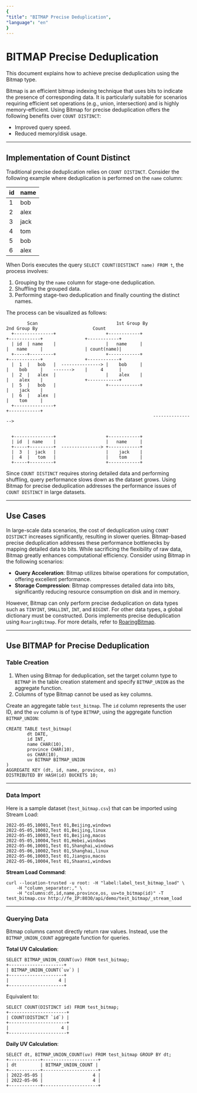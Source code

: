 ```yaml
---
{
"title": "BITMAP Precise Deduplication",
"language": "en"
}
---
```


<!--
Licensed to the Apache Software Foundation (ASF) under one
or more contributor license agreements.  See the NOTICE file
distributed with this work for additional information
regarding copyright ownership.  The ASF licenses this file
to you under the Apache License, Version 2.0 (the
"License"); you may not use this file except in compliance
with the License.  You may obtain a copy of the License at

  http://www.apache.org/licenses/LICENSE-2.0

Unless required by applicable law or agreed to in writing,
software distributed under the License is distributed on an
"AS IS" BASIS, WITHOUT WARRANTIES OR CONDITIONS OF ANY
KIND, either express or implied.  See the License for the
specific language governing permissions and limitations
under the License.
-->

# BITMAP Precise Deduplication

This document explains how to achieve precise deduplication using the Bitmap type.

Bitmap is an efficient bitmap indexing technique that uses bits to indicate the presence of corresponding data. It is particularly suitable for scenarios requiring efficient set operations (e.g., union, intersection) and is highly memory-efficient. Using Bitmap for precise deduplication offers the following benefits over `COUNT DISTINCT`:

- Improved query speed.
- Reduced memory/disk usage.

------

## Implementation of Count Distinct

Traditional precise deduplication relies on `COUNT DISTINCT`. Consider the following example where deduplication is performed on the `name` column:

| id   | name |
| ---- | ---- |
| 1    | bob  |
| 2    | alex |
| 3    | jack |
| 4    | tom  |
| 5    | bob  |
| 6    | alex |

When Doris executes the query `SELECT COUNT(DISTINCT name) FROM t`, the process involves:

1. Grouping by the `name` column for stage-one deduplication.
2. Shuffling the grouped data.
3. Performing stage-two deduplication and finally counting the distinct names.

The process can be visualized as follows:

```
        Scan                              1st Group By                       2nd Group By                     Count 
  +---------------+                   +------------+                       +------------+                +------------+ 
  | id  | name    |                   |   name     |                       |   name     |                | count(name)| 
  +-----+---------+                   +------------+                       +------------+                +------------+ 
  |  1  |   bob   |  ---------------> |    bob     |                       |    bob     |    ------->    |     4      | 
  |  2  |   alex  |                   |    alex    |                       |    alex    |                +------------+ 
  |  5  |   bob   |                   +------------+                       |    jack    | 
  |  6  |   alex  |                                                        |    tom     | 
  +---------------+                                                        +------------+ 
                                                        ----------------> 
                                           
                                           
  +---------------+                   +------------+ 
  | id  | name    |                   |   name     | 
  +-----+---------+  ---------------> +------------+ 
  |  3  |  jack   |                   |    jack    | 
  |  4  |   tom   |                   |    tom     | 
  +-----+---------+                   +------------+
```

Since `COUNT DISTINCT` requires storing detailed data and performing shuffling, query performance slows down as the dataset grows. Using Bitmap for precise deduplication addresses the performance issues of `COUNT DISTINCT` in large datasets.

------

## Use Cases

In large-scale data scenarios, the cost of deduplication using `COUNT DISTINCT` increases significantly, resulting in slower queries. Bitmap-based precise deduplication addresses these performance bottlenecks by mapping detailed data to bits. While sacrificing the flexibility of raw data, Bitmap greatly enhances computational efficiency. Consider using Bitmap in the following scenarios:

- **Query Acceleration**: Bitmap utilizes bitwise operations for computation, offering excellent performance.
- **Storage Compression**: Bitmap compresses detailed data into bits, significantly reducing resource consumption on disk and in memory.

However, Bitmap can only perform precise deduplication on data types such as `TINYINT`, `SMALLINT`, `INT`, and `BIGINT`. For other data types, a global dictionary must be constructed. Doris implements precise deduplication using `RoaringBitmap`. For more details, refer to [RoaringBitmap](https://roaringbitmap.org/).

------

## Use BITMAP for Precise Deduplication

### Table Creation

1. When using Bitmap for deduplication, set the target column type to `BITMAP` in the table creation statement and specify `BITMAP_UNION` as the aggregate function.
2. Columns of type Bitmap cannot be used as key columns.

Create an aggregate table `test_bitmap`. The `id` column represents the user ID, and the `uv` column is of type `BITMAP`, using the aggregate function `BITMAP_UNION`:

```
CREATE TABLE test_bitmap(
        dt DATE,
        id INT,
        name CHAR(10),
        province CHAR(10),
        os CHAR(10),
        uv BITMAP BITMAP_UNION
)
AGGREGATE KEY (dt, id, name, province, os)
DISTRIBUTED BY HASH(id) BUCKETS 10;
```

------

### Data Import

Here is a sample dataset (`test_bitmap.csv`) that can be imported using Stream Load:

```
2022-05-05,10001,Test 01,Beijing,windows 
2022-05-05,10002,Test 01,Beijing,linux 
2022-05-05,10003,Test 01,Beijing,macos 
2022-05-05,10004,Test 01,Hebei,windows 
2022-05-06,10001,Test 01,Shanghai,windows 
2022-05-06,10002,Test 01,Shanghai,linux 
2022-05-06,10003,Test 01,Jiangsu,macos 
2022-05-06,10004,Test 01,Shaanxi,windows
```

**Stream Load Command**:

```
curl --location-trusted -u root: -H "label:label_test_bitmap_load" \
    -H "column_separator:," \
    -H "columns:dt,id,name,province,os, uv=to_bitmap(id)" -T test_bitmap.csv http://fe_IP:8030/api/demo/test_bitmap/_stream_load
```

------

### Querying Data

Bitmap columns cannot directly return raw values. Instead, use the `BITMAP_UNION_COUNT` aggregate function for queries.

**Total UV Calculation**:

```
SELECT BITMAP_UNION_COUNT(uv) FROM test_bitmap;
+---------------------+
| BITMAP_UNION_COUNT(`uv`) |
+---------------------+
|                   4 |
+---------------------+
```

Equivalent to:

```
SELECT COUNT(DISTINCT id) FROM test_bitmap;
+----------------------+
| COUNT(DISTINCT `id`) |
+----------------------+
|                    4 |
+----------------------+
```

**Daily UV Calculation**:

```
SELECT dt, BITMAP_UNION_COUNT(uv) FROM test_bitmap GROUP BY dt;
+------------+---------------------+
| dt         | BITMAP_UNION_COUNT |
+------------+---------------------+
| 2022-05-05 |                   4 |
| 2022-05-06 |                   4 |
+------------+---------------------+
```
